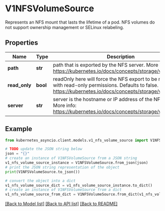 # V1NFSVolumeSource

Represents an NFS mount that lasts the lifetime of a pod. NFS volumes do not support ownership management or SELinux relabeling.

## Properties

Name | Type | Description | Notes
------------ | ------------- | ------------- | -------------
**path** | **str** | path that is exported by the NFS server. More info: https://kubernetes.io/docs/concepts/storage/volumes#nfs | 
**read_only** | **bool** | readOnly here will force the NFS export to be mounted with read-only permissions. Defaults to false. More info: https://kubernetes.io/docs/concepts/storage/volumes#nfs | [optional] 
**server** | **str** | server is the hostname or IP address of the NFS server. More info: https://kubernetes.io/docs/concepts/storage/volumes#nfs | 

## Example

```python
from kubernetes_asyncio.client.models.v1_nfs_volume_source import V1NFSVolumeSource

# TODO update the JSON string below
json = "{}"
# create an instance of V1NFSVolumeSource from a JSON string
v1_nfs_volume_source_instance = V1NFSVolumeSource.from_json(json)
# print the JSON string representation of the object
print(V1NFSVolumeSource.to_json())

# convert the object into a dict
v1_nfs_volume_source_dict = v1_nfs_volume_source_instance.to_dict()
# create an instance of V1NFSVolumeSource from a dict
v1_nfs_volume_source_from_dict = V1NFSVolumeSource.from_dict(v1_nfs_volume_source_dict)
```
[[Back to Model list]](../README.md#documentation-for-models) [[Back to API list]](../README.md#documentation-for-api-endpoints) [[Back to README]](../README.md)


